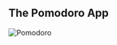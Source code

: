 ## The Pomodoro App
![Pomodoro](https://github.com/user-attachments/assets/5596cb62-271d-435b-a4b5-aa76d4e9eabf)
